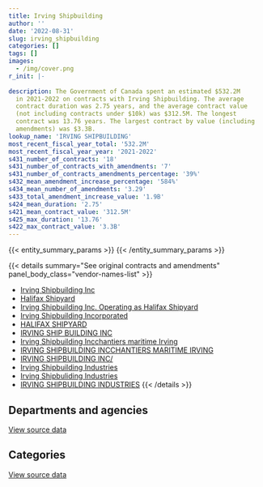 ```yaml
---
title: Irving Shipbuilding
author: ''
date: '2022-08-31'
slug: irving_shipbuilding
categories: []
tags: []
images:
  - /img/cover.png
r_init: |-
  
description: The Government of Canada spent an estimated $532.2M
  in 2021-2022 on contracts with Irving Shipbuilding. The average
  contract duration was 2.75 years, and the average contract value
  (not including contracts under $10k) was $312.5M. The longest
  contract was 13.76 years. The largest contract by value (including
  amendments) was $3.3B.
lookup_name: 'IRVING SHIPBUILDING'
most_recent_fiscal_year_total: '532.2M'
most_recent_fiscal_year_year: '2021-2022'
s431_number_of_contracts: '18'
s431_number_of_contracts_with_amendments: '7'
s431_number_of_contracts_amendments_percentage: '39%'
s432_mean_amendment_increase_percentage: '584%'
s434_mean_number_of_amendments: '3.29'
s433_total_amendment_increase_value: '1.9B'
s424_mean_duration: '2.75'
s421_mean_contract_value: '312.5M'
s425_max_duration: '13.76'
s422_max_contract_value: '3.3B'
---
```


<script src="/rmarkdown-libs/htmlwidgets/htmlwidgets.js"></script>
<link href="/rmarkdown-libs/datatables-css/datatables-crosstalk.css" rel="stylesheet" />
<script src="/rmarkdown-libs/datatables-binding/datatables.js"></script>
<script src="/rmarkdown-libs/jquery/jquery-3.6.0.min.js"></script>
<link href="/rmarkdown-libs/dt-core-bootstrap/css/dataTables.bootstrap.min.css" rel="stylesheet" />
<link href="/rmarkdown-libs/dt-core-bootstrap/css/dataTables.bootstrap.extra.css" rel="stylesheet" />
<script src="/rmarkdown-libs/dt-core-bootstrap/js/jquery.dataTables.min.js"></script>
<script src="/rmarkdown-libs/dt-core-bootstrap/js/dataTables.bootstrap.min.js"></script>
<link href="/rmarkdown-libs/crosstalk/css/crosstalk.min.css" rel="stylesheet" />
<script src="/rmarkdown-libs/crosstalk/js/crosstalk.min.js"></script>
<script src="/rmarkdown-libs/htmlwidgets/htmlwidgets.js"></script>
<link href="/rmarkdown-libs/datatables-css/datatables-crosstalk.css" rel="stylesheet" />
<script src="/rmarkdown-libs/datatables-binding/datatables.js"></script>
<script src="/rmarkdown-libs/jquery/jquery-3.6.0.min.js"></script>
<link href="/rmarkdown-libs/dt-core-bootstrap/css/dataTables.bootstrap.min.css" rel="stylesheet" />
<link href="/rmarkdown-libs/dt-core-bootstrap/css/dataTables.bootstrap.extra.css" rel="stylesheet" />
<script src="/rmarkdown-libs/dt-core-bootstrap/js/jquery.dataTables.min.js"></script>
<script src="/rmarkdown-libs/dt-core-bootstrap/js/dataTables.bootstrap.min.js"></script>
<link href="/rmarkdown-libs/crosstalk/css/crosstalk.min.css" rel="stylesheet" />
<script src="/rmarkdown-libs/crosstalk/js/crosstalk.min.js"></script>

{{< entity_summary_params >}}
{{< /entity_summary_params >}}

{{< details summary="See original contracts and amendments" panel_body_class="vendor-names-list" >}}
- [Irving Shipbuilding Inc](https://search.open.canada.ca/en/ct/?sort=contract_value_f%20desc&page=1&search_text=%22Irving%20Shipbuilding%20Inc%22)
- [Halifax Shipyard](https://search.open.canada.ca/en/ct/?sort=contract_value_f%20desc&page=1&search_text=%22Halifax%20Shipyard%22)
- [Irving Shipbuilding Inc. Operating as Halifax Shipyard](https://search.open.canada.ca/en/ct/?sort=contract_value_f%20desc&page=1&search_text=%22Irving%20Shipbuilding%20Inc.%20Operating%20as%20Halifax%20Shipyard%22)
- [Irving Shipbuilding Incorporated](https://search.open.canada.ca/en/ct/?sort=contract_value_f%20desc&page=1&search_text=%22Irving%20Shipbuilding%20Incorporated%22)
- [HALIFAX SHIPYARD](https://search.open.canada.ca/en/ct/?sort=contract_value_f%20desc&page=1&search_text=%22HALIFAX%20SHIPYARD%22)
- [IRVING SHIP BUILDING INC](https://search.open.canada.ca/en/ct/?sort=contract_value_f%20desc&page=1&search_text=%22IRVING%20SHIP%20BUILDING%20INC%22)
- [Irving Shipbuilding Incchantiers maritime Irving](https://search.open.canada.ca/en/ct/?sort=contract_value_f%20desc&page=1&search_text=%22Irving%20Shipbuilding%20Inc%5cLes%20chantiers%20maritime%20Irving%22)
- [IRVING SHIPBUILDING INCCHANTIERS MARITIME IRVING](https://search.open.canada.ca/en/ct/?sort=contract_value_f%20desc&page=1&search_text=%22IRVING%20SHIPBUILDING%20INC%5cLES%20CHANTIERS%20MARITIME%20IRVING%22)
- [IRVING SHIPBUILDING INC/](https://search.open.canada.ca/en/ct/?sort=contract_value_f%20desc&page=1&search_text=%22IRVING%20SHIPBUILDING%20INC%2f%22)
- [Irving Shipbuilding Industries](https://search.open.canada.ca/en/ct/?sort=contract_value_f%20desc&page=1&search_text=%22Irving%20Shipbuilding%20Industries%22)
- [Irving Shipbuliding Industries](https://search.open.canada.ca/en/ct/?sort=contract_value_f%20desc&page=1&search_text=%22Irving%20Shipbuliding%20Industries%22)
- [IRVING SHIPBUILDING INDUSTRIES](https://search.open.canada.ca/en/ct/?sort=contract_value_f%20desc&page=1&search_text=%22IRVING%20SHIPBUILDING%20INDUSTRIES%22)
{{< /details >}}

## Departments and agencies

<div id="htmlwidget-1" style="width:100%;height:auto;" class="datatables html-widget"></div>
<script type="application/json" data-for="htmlwidget-1">{"x":{"style":"bootstrap","filter":"none","vertical":false,"data":[["<a href=\"/departments/dfo-mpo/\">Fisheries and Oceans Canada<\/a>","<a href=\"/departments/dnd-mdn/\">National Defence<\/a>","<a href=\"/departments/pwgsc-tpsgc/\">Public Services and Procurement Canada<\/a>"],[804866.64,390324680.77,92987.48],[29251819.9,474795814.97,null],[45568746.01,505198791.34,null],[50029523.18,482181194.44,null]],"container":"<table class=\"table table-striped table-hover row-border order-column display\">\n  <thead>\n    <tr>\n      <th>Department<\/th>\n      <th>2018-2019<\/th>\n      <th>2019-2020<\/th>\n      <th>2020-2021<\/th>\n      <th>2021-2022<\/th>\n    <\/tr>\n  <\/thead>\n<\/table>","options":{"order":[[4,"desc"]],"pageLength":10,"autoWidth":true,"columnDefs":[{"targets":1,"render":"function(data, type, row, meta) {\n    return type !== 'display' ? data : DTWidget.formatCurrency(data, \"$\", 2, 3, \",\", \".\", true, null);\n  }"},{"targets":2,"render":"function(data, type, row, meta) {\n    return type !== 'display' ? data : DTWidget.formatCurrency(data, \"$\", 2, 3, \",\", \".\", true, null);\n  }"},{"targets":3,"render":"function(data, type, row, meta) {\n    return type !== 'display' ? data : DTWidget.formatCurrency(data, \"$\", 2, 3, \",\", \".\", true, null);\n  }"},{"targets":4,"render":"function(data, type, row, meta) {\n    return type !== 'display' ? data : DTWidget.formatCurrency(data, \"$\", 2, 3, \",\", \".\", true, null);\n  }"},{"width":"16%","targets":[1,2,3,4]},{"className":"dt-right","targets":[1,2,3,4]}],"orderClasses":false}},"evals":["options.columnDefs.0.render","options.columnDefs.1.render","options.columnDefs.2.render","options.columnDefs.3.render"],"jsHooks":[]}</script>
<p class="text-right">
<a href="https://github.com/GoC-Spending/contracts-data/tree/main/data/out/vendors/irving_shipbuilding/summary_by_fiscal_year_by_department.csv" class="source-data-link btn btn-link">View source data</a>
</p>

## Categories

<div id="htmlwidget-2" style="width:100%;height:auto;" class="datatables html-widget"></div>
<script type="application/json" data-for="htmlwidget-2">{"x":{"style":"bootstrap","filter":"none","vertical":false,"data":[["<a href=\"/categories/facilities_and_construction/\">Facilities and construction<\/a>","<a href=\"/categories/defence/\">Defence<\/a>","<a href=\"/categories/professional_services/\">Professional services<\/a>","<a href=\"/categories/transportation_and_logistics/\">Transportation and logistics<\/a>"],[296975537.8,93349142.97,92987.48,804866.64],[312285950.01,177006645.55,null,14755039.3],[328622104.6,208223253.53,null,13922179.21],[324336581.98,185205656.64,null,22668479]],"container":"<table class=\"table table-striped table-hover row-border order-column display\">\n  <thead>\n    <tr>\n      <th>Category<\/th>\n      <th>2018-2019<\/th>\n      <th>2019-2020<\/th>\n      <th>2020-2021<\/th>\n      <th>2021-2022<\/th>\n    <\/tr>\n  <\/thead>\n<\/table>","options":{"order":[[4,"desc"]],"dom":"t","pageLength":30,"autoWidth":true,"columnDefs":[{"targets":1,"render":"function(data, type, row, meta) {\n    return type !== 'display' ? data : DTWidget.formatCurrency(data, \"$\", 2, 3, \",\", \".\", true, null);\n  }"},{"targets":2,"render":"function(data, type, row, meta) {\n    return type !== 'display' ? data : DTWidget.formatCurrency(data, \"$\", 2, 3, \",\", \".\", true, null);\n  }"},{"targets":3,"render":"function(data, type, row, meta) {\n    return type !== 'display' ? data : DTWidget.formatCurrency(data, \"$\", 2, 3, \",\", \".\", true, null);\n  }"},{"targets":4,"render":"function(data, type, row, meta) {\n    return type !== 'display' ? data : DTWidget.formatCurrency(data, \"$\", 2, 3, \",\", \".\", true, null);\n  }"},{"width":"16%","targets":[1,2,3,4]},{"className":"dt-right","targets":[1,2,3,4]}],"orderClasses":false,"lengthMenu":[10,25,30,50,100]}},"evals":["options.columnDefs.0.render","options.columnDefs.1.render","options.columnDefs.2.render","options.columnDefs.3.render"],"jsHooks":[]}</script>
<p class="text-right">
<a href="https://github.com/GoC-Spending/contracts-data/tree/main/data/out/vendors/irving_shipbuilding/summary_by_fiscal_year_by_category.csv" class="source-data-link btn btn-link">View source data</a>
</p>
